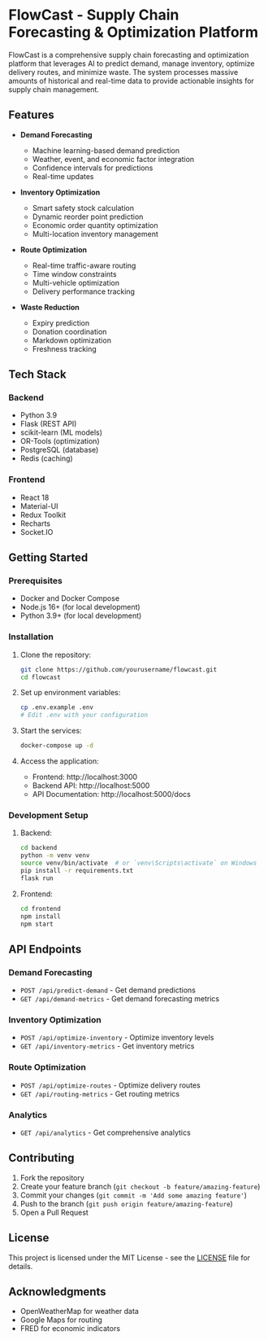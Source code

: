 # FlowCast - Supply Chain Forecasting & Optimization Platform

FlowCast is a comprehensive supply chain forecasting and optimization platform that leverages AI to predict demand, manage inventory, optimize delivery routes, and minimize waste. The system processes massive amounts of historical and real-time data to provide actionable insights for supply chain management.

## Features

- **Demand Forecasting**
  - Machine learning-based demand prediction
  - Weather, event, and economic factor integration
  - Confidence intervals for predictions
  - Real-time updates

- **Inventory Optimization**
  - Smart safety stock calculation
  - Dynamic reorder point prediction
  - Economic order quantity optimization
  - Multi-location inventory management

- **Route Optimization**
  - Real-time traffic-aware routing
  - Time window constraints
  - Multi-vehicle optimization
  - Delivery performance tracking

- **Waste Reduction**
  - Expiry prediction
  - Donation coordination
  - Markdown optimization
  - Freshness tracking

## Tech Stack

### Backend
- Python 3.9
- Flask (REST API)
- scikit-learn (ML models)
- OR-Tools (optimization)
- PostgreSQL (database)
- Redis (caching)

### Frontend
- React 18
- Material-UI
- Redux Toolkit
- Recharts
- Socket.IO

## Getting Started

### Prerequisites
- Docker and Docker Compose
- Node.js 16+ (for local development)
- Python 3.9+ (for local development)

### Installation

1. Clone the repository:
   ```bash
   git clone https://github.com/yourusername/flowcast.git
   cd flowcast
   ```

2. Set up environment variables:
   ```bash
   cp .env.example .env
   # Edit .env with your configuration
   ```

3. Start the services:
   ```bash
   docker-compose up -d
   ```

4. Access the application:
   - Frontend: http://localhost:3000
   - Backend API: http://localhost:5000
   - API Documentation: http://localhost:5000/docs

### Development Setup

1. Backend:
   ```bash
   cd backend
   python -m venv venv
   source venv/bin/activate  # or `venv\Scripts\activate` on Windows
   pip install -r requirements.txt
   flask run
   ```

2. Frontend:
   ```bash
   cd frontend
   npm install
   npm start
   ```

## API Endpoints

### Demand Forecasting
- `POST /api/predict-demand` - Get demand predictions
- `GET /api/demand-metrics` - Get demand forecasting metrics

### Inventory Optimization
- `POST /api/optimize-inventory` - Optimize inventory levels
- `GET /api/inventory-metrics` - Get inventory metrics

### Route Optimization
- `POST /api/optimize-routes` - Optimize delivery routes
- `GET /api/routing-metrics` - Get routing metrics

### Analytics
- `GET /api/analytics` - Get comprehensive analytics

## Contributing

1. Fork the repository
2. Create your feature branch (`git checkout -b feature/amazing-feature`)
3. Commit your changes (`git commit -m 'Add some amazing feature'`)
4. Push to the branch (`git push origin feature/amazing-feature`)
5. Open a Pull Request

## License

This project is licensed under the MIT License - see the [LICENSE](LICENSE) file for details.

## Acknowledgments

- OpenWeatherMap for weather data
- Google Maps for routing
- FRED for economic indicators 